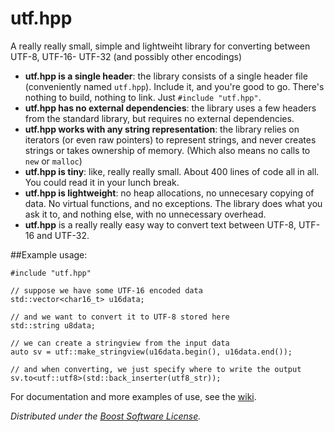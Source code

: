 # utf.hpp

A really really small, simple and lightweiht library for converting between UTF-8, UTF-16- UTF-32 (and possibly other encodings)


- **utf.hpp is a single header**: the library consists of a single header file (conveniently named `utf.hpp`). Include it, and you're good to go. There's nothing to build, nothing to link. Just `#include "utf.hpp"`.
- **utf.hpp has no external dependencies**: the library uses a few headers from the standard library, but requires no external dependencies.
-  **utf.hpp works with any string representation**: the library relies on iterators (or even raw pointers) to represent strings, and never creates strings or takes ownership of memory. (Which also means no calls to `new` or `malloc`)
- **utf.hpp is tiny**: like, really really small. About 400 lines of code all in all. You could read it in your lunch break.
- **utf.hpp is lightweight**: no heap allocations, no unnecesary copying of data. No virtual functions, and no exceptions. The library does what you ask it to, and nothing else, with no unnecessary overhead.
- **utf.hpp** is a really really easy way to convert text between UTF-8, UTF-16 and UTF-32.

##Example usage:


~~~
#include "utf.hpp"

// suppose we have some UTF-16 encoded data
std::vector<char16_t> u16data;

// and we want to convert it to UTF-8 stored here
std::string u8data;

// we can create a stringview from the input data
auto sv = utf::make_stringview(u16data.begin(), u16data.end());

// and when converting, we just specify where to write the output
sv.to<utf::utf8>(std::back_inserter(utf8_str));
~~~

For documentation and more examples of use, see the [wiki](https://github.com/jalfd/utf.hpp/wiki).

*Distributed under the [Boost Software License](http://www.boost.org/LICENSE_1_0.txt).*
